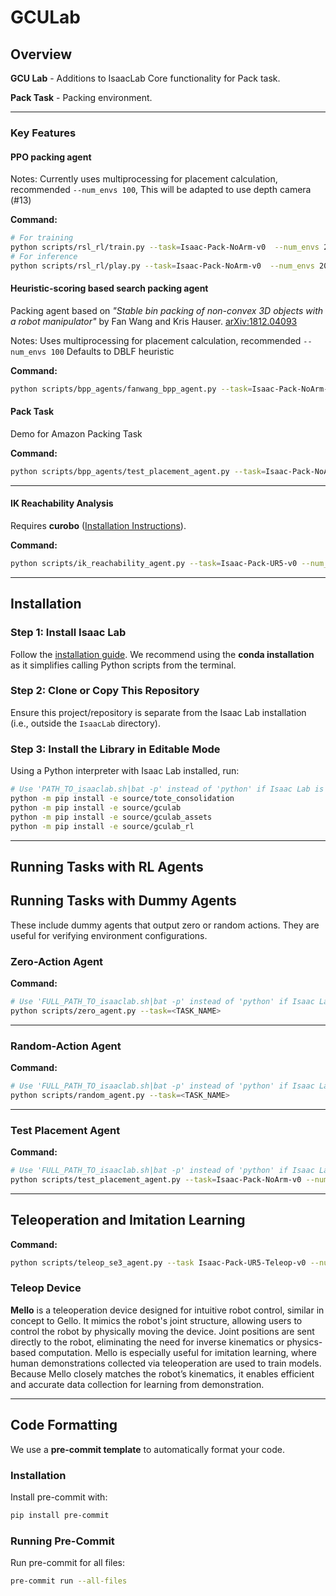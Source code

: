 # GCULab

## Overview

**GCU Lab** - Additions to IsaacLab Core functionality for Pack task.

**Pack Task** - Packing environment.

---

### Key Features
#### PPO packing agent
Notes: Currently uses multiprocessing for placement calculation, recommended `--num_envs 100`,
This will be adapted to use depth camera (#13)

**Command:**
```bash
# For training
python scripts/rsl_rl/train.py --task=Isaac-Pack-NoArm-v0  --num_envs 20
# For inference
python scripts/rsl_rl/play.py --task=Isaac-Pack-NoArm-v0  --num_envs 20
```


#### Heuristic-scoring based search packing agent
Packing agent based on *"Stable bin packing of non-convex 3D objects with a robot manipulator"* by Fan Wang and Kris Hauser.
[arXiv:1812.04093](https://arxiv.org/abs/1812.04093)

Notes: Uses multiprocessing for placement calculation, recommended `--num_envs 100`
Defaults to DBLF heuristic

**Command:**
```bash
python scripts/bpp_agents/fanwang_bpp_agent.py --task=Isaac-Pack-NoArm-v0 --num_envs 100
```

#### Pack Task
Demo for Amazon Packing Task

**Command:**
```bash
python scripts/bpp_agents/test_placement_agent.py --task=Isaac-Pack-NoArm-v0 --num_envs 5
```

---

#### IK Reachability Analysis
Requires **curobo** ([Installation Instructions](https://curobo.org/get_started/1_install_instructions.html)).

**Command:**
```bash
python scripts/ik_reachability_agent.py --task=Isaac-Pack-UR5-v0 --num_envs 1
```

---

## Installation

### Step 1: Install Isaac Lab
Follow the [installation guide](https://isaac-sim.github.io/IsaacLab/main/source/setup/installation/index.html).
We recommend using the **conda installation** as it simplifies calling Python scripts from the terminal.

### Step 2: Clone or Copy This Repository
Ensure this project/repository is separate from the Isaac Lab installation (i.e., outside the `IsaacLab` directory).

### Step 3: Install the Library in Editable Mode
Using a Python interpreter with Isaac Lab installed, run:
```bash
# Use 'PATH_TO_isaaclab.sh|bat -p' instead of 'python' if Isaac Lab is not installed in Python venv or conda
python -m pip install -e source/tote_consolidation
python -m pip install -e source/gculab
python -m pip install -e source/gculab_assets
python -m pip install -e source/gculab_rl
```

---
## Running Tasks with RL Agents

## Running Tasks with Dummy Agents

These include dummy agents that output zero or random actions. They are useful for verifying environment configurations.

### Zero-Action Agent
**Command:**
```bash
# Use 'FULL_PATH_TO_isaaclab.sh|bat -p' instead of 'python' if Isaac Lab is not installed in Python venv or conda
python scripts/zero_agent.py --task=<TASK_NAME>
```

---

### Random-Action Agent
**Command:**
```bash
# Use 'FULL_PATH_TO_isaaclab.sh|bat -p' instead of 'python' if Isaac Lab is not installed in Python venv or conda
python scripts/random_agent.py --task=<TASK_NAME>
```

---

### Test Placement Agent
**Command:**
```bash
# Use 'FULL_PATH_TO_isaaclab.sh|bat -p' instead of 'python' if Isaac Lab is not installed in Python venv or conda
python scripts/test_placement_agent.py --task=Isaac-Pack-NoArm-v0 --num_envs 5
```

---

## Teleoperation and Imitation Learning
**Command:**
```bash
python scripts/teleop_se3_agent.py --task Isaac-Pack-UR5-Teleop-v0 --num_envs 1 --teleop_device mello
```
### Teleop Device
**Mello** is a teleoperation device designed for intuitive robot control, similar in concept to Gello. It mimics the robot's joint structure, allowing users to control the robot by physically moving the device. Joint positions are sent directly to the robot, eliminating the need for inverse kinematics or physics-based computation. Mello is especially useful for imitation learning, where human demonstrations collected via teleoperation are used to train models. Because Mello closely matches the robot’s kinematics, it enables efficient and accurate data collection for learning from demonstration.

---

## Code Formatting

We use a **pre-commit template** to automatically format your code.

### Installation
Install pre-commit with:
```bash
pip install pre-commit
```

### Running Pre-Commit
Run pre-commit for all files:
```bash
pre-commit run --all-files
```
